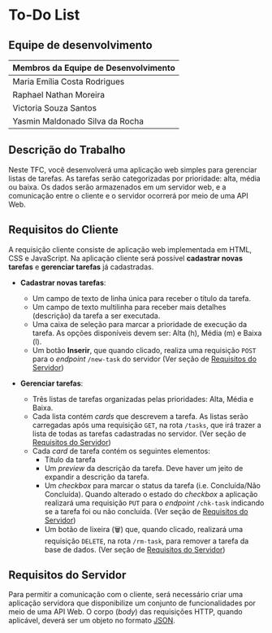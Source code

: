 # To-Do List

## Equipe de desenvolvimento

|         Membros da Equipe de Desenvolvimento           |
|--------------------------------------------------------|
| Maria Emília Costa Rodrigues                           |
| Raphael Nathan Moreira                                 |
| Victoria Souza Santos                                  |
| Yasmin Maldonado Silva da Rocha                        |

## Descrição do Trabalho

Neste TFC, você desenvolverá uma aplicação web simples para gerenciar listas de tarefas. As tarefas serão categorizadas por prioridade: alta, média ou baixa. Os dados serão armazenados em um servidor web, e a comunicação entre o cliente e o servidor ocorrerá por meio de uma API Web.

## Requisitos do Cliente

A requisição cliente consiste de aplicação web implementada em HTML, CSS e JavaScript. Na aplicação cliente será possível **cadastrar novas tarefas** e **gerenciar tarefas** já cadastradas.

* **Cadastrar novas tarefas**:
    * Um campo de texto de linha única para receber o título da tarefa.
    * Um campo de texto multilinha para receber mais detalhes (descrição) da tarefa a ser executada.
    * Uma caixa de seleção para marcar a prioridade de execução da tarefa. As opções disponíveis devem ser: Alta (h), Média (m) e Baixa (l).
    * Um botão **Inserir**, que quando clicado, realiza uma requisição `POST` para o *endpoint* `/new-task` do servidor (Ver seção de [Requisitos do Servidor](#rota-new-task))

* **Gerenciar tarefas**:
    * Três listas de tarefas organizadas pelas prioridades: Alta, Média e Baixa.
    * Cada lista contém *cards* que descrevem a tarefa. As listas serão carregadas após uma requisição `GET`, na rota `/tasks`, que irá trazer a lista de todas as tarefas cadastradas no servidor. (Ver seção de [Requisitos do Servidor](#rota-tasks))
    * Cada *card* de tarefa contém os seguintes elementos:
        * Título da tarefa
        * Um *preview* da descrição da tarefa. Deve haver um jeito de expandir a descrição da tarefa.
        * Um *checkbox* para marcar o status da tarefa (i.e. Concluída/Não Concluída). Quando alterado o estado do *checkbox* a aplicação realizará uma requisição `PUT` para o *endpoint* `/chk-task` indicando se a tarefa foi ou não concluída. (Ver seção de [Requisitos do Servidor](#rota-chk-taskidboolval))
        * Um botão de lixeira (🗑️) que, quando clicado, realizará uma requisição `DELETE`, na rota `/rm-task`, para remover a tarefa da base de dados. (Ver seção de [Requisitos do Servidor](#rota-rm-taskid))

## Requisitos do Servidor

Para permitir a comunicação com o cliente, será necessário criar uma aplicação servidora que disponibilize um conjunto de funcionalidades por meio de uma API Web. O corpo (*body*) das requisições HTTP, quando aplicável, deverá ser um objeto no formato [JSON](https://pt.wikipedia.org/wiki/JSON).  
